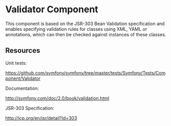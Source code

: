 Validator Component
===================

This component is based on the JSR-303 Bean Validation specification and enables
specifying validation rules for classes using XML, YAML or annotations, which can
then be checked against instances of these classes.

Resources
---------

Unit tests:

https://github.com/symfony/symfony/tree/master/tests/Symfony/Tests/Component/Validator

Documentation:

http://symfony.com/doc/2.0/book/validation.html

JSR-303 Specification:

http://jcp.org/en/jsr/detail?id=303
